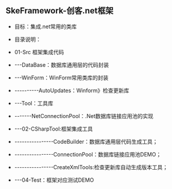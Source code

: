 ##  SkeFramework-创客.net框架

 - 目标：集成.net常用的类库

 - 目录说明：

 - 01-Src 框架集成代码
 - ---DataBase：数据库通用层的代码封装
 - ---WinForm：WinForm常用类库的封装
 - ----------AutoUpdates：Winform》检查更新库
 - ---Tool：工具库
 - -------NetConnectionPool：.Net数据库链接应用池的实现
 - ---02-CSharpTool:框架集成工具
 - ----------------CodeBuilder：数据库通用层代码生成工具；
 - ----------------ConnectionPool：数据库链接应用池DEMO；
 - ----------------CreateXmlTools:检查更新库自动生成版本工具；
 - ---04-Test：框架对应测试DEMO
